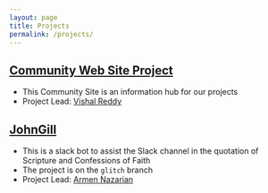 ```yaml
---
layout: page
title: Projects
permalink: /projects/
---
```


## [Community Web Site Project](https://github.com/ParticularBaptists/particularbaptists.github.io)

* This Community Site is an information hub for our projects
* Project Lead: [Vishal Reddy](https://github.com/vishal-reddy)

## [JohnGill](https://github.com/ParticularBaptists/JohnGill)

* This is a slack bot to assist the Slack channel in the quotation of Scripture and Confessions of Faith
* The project is on the `glitch` branch
* Project Lead: [Armen Nazarian](https://github.com/ArmenEllaNazarian)
